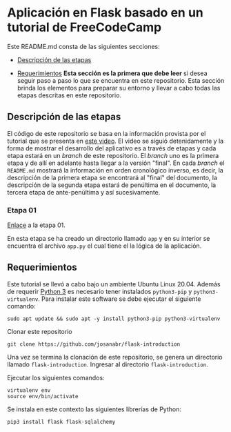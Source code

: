 # Aplicación en Flask basado en un tutorial de FreeCodeCamp

Este README.md consta de las siguientes secciones:

* [Descripción de las etapas](#descripcion-de-las-etapas)

* [Requerimientos](#requerimientos) **Esta sección es la primera que debe leer** si desea seguir paso a paso lo que se encuentra en este repositorio. Esta sección brinda los elementos para preparar su entorno y llevar a cabo todas las etapas descritas en este repositorio.

## Descripción de las etapas 

El código de este repositorio se basa en la información provista por el tutorial que se presenta en [este video](https://www.youtube.com/watch?v=Z1RJmh_OqeA&t=91s).
El video se siguió detenidamente y la forma de mostrar el desarrollo del aplicativo es a través de etapas y cada etapa estará en un *branch* de este repositorio.
El *branch* uno es la primera etapa y de allí en adelante hasta llegar a la versión "final".
En cada *branch* el `README.md` mostrará la información en orden cronológico inverso, es decir, la descripción de la primera etapa se encontrará al "final" del documento, la descripción de la segunda etapa estará de penúltima en el documento, la tercera etapa de ante-penúltima y así sucesivamente.

### Etapa 01 

[Enlace](https://github.com/josanabr/flask-introduction/tree/etapa-01) a la etapa 01.

En esta etapa se ha creado un directorio llamado `app` y en su interior se encuentra el archivo `app.py` el cual tiene el la lógica de la aplicación.

## Requerimientos

Este tutorial se llevó a cabo bajo un ambiente Ubuntu Linux 20.04.
Además de requerir [Python 3](https://phoenixnap.com/kb/how-to-install-python-3-ubuntu) es necesario tener instalados `python3-pip` y `python3-virtualenv`. 
Para instalar este software se debe ejecutar el siguiente comando:

```
sudo apt update && sudo apt -y install python3-pip python3-virtualenv
```

Clonar este repositorio

```
git clone https://github.com/josanabr/flask-introduction
```

Una vez se termina la clonación de este repositorio, se genera un directorio llamado `flask-introduction`. 
Ingresar al directorio `flask-introduction`.

Ejecutar los siguientes comandos:

```
virtualenv env
source env/bin/activate
```

Se instala en este contexto las siguientes librerías de Python:

```
pip3 install flask flask-sqlalchemy
```

